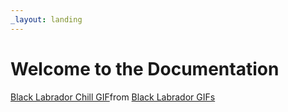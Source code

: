 ```yaml
---
_layout: landing
---
```


# Welcome to the Documentation

<div class="tenor-gif-embed" data-postid="9206279" data-share-method="host" data-aspect-ratio="1.77515" data-width="100%"><a href="https://tenor.com/view/black-labrador-chill-waiting-dog-pet-gif-9206279">Black Labrador Chill GIF</a>from <a href="https://tenor.com/search/black+labrador-gifs">Black Labrador GIFs</a></div> <script type="text/javascript" async src="https://tenor.com/embed.js"></script>